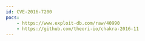 ```yaml
---
id: CVE-2016-7200
pocs:
    - https://www.exploit-db.com/raw/40990
    - https://github.com/theori-io/chakra-2016-11
---
```

